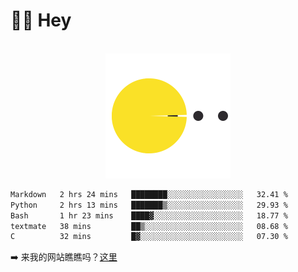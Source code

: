 
# 👋🏻 Hey
<div align="center">
	<br>
	<img src="https://raw.githubusercontent.com/Aniket965/Aniket965/master/pacman.svg?sanitize=true" width="200" height="200">
	<br>
</div>

<!--START_SECTION:waka-->

```txt
Markdown   2 hrs 24 mins   ████████░░░░░░░░░░░░░░░░░   32.41 %
Python     2 hrs 13 mins   ███████▒░░░░░░░░░░░░░░░░░   29.93 %
Bash       1 hr 23 mins    ████▓░░░░░░░░░░░░░░░░░░░░   18.77 %
textmate   38 mins         ██▒░░░░░░░░░░░░░░░░░░░░░░   08.68 %
C          32 mins         █▓░░░░░░░░░░░░░░░░░░░░░░░   07.30 %
```

<!--END_SECTION:waka-->

 ➡️  来我的网站瞧瞧吗？[这里](https://www.shaolongfei.com)
